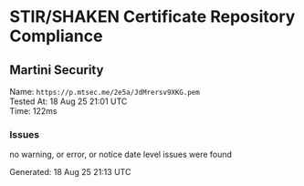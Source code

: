 # STIR/SHAKEN Certificate Repository Compliance

## Martini Security

Name: `https://p.mtsec.me/2e5a/JdMrersv9XKG.pem`\
Tested At: 18 Aug 25 21:01 UTC\
Time: 122ms

### Issues

no warning, or error, or notice date level issues were found

Generated: 18 Aug 25 21:13 UTC
